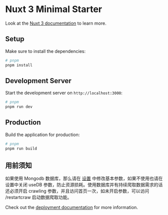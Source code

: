 # Nuxt 3 Minimal Starter

Look at the [Nuxt 3 documentation](https://nuxt.com/docs/getting-started/introduction) to learn more.

## Setup

Make sure to install the dependencies:

```bash
# pnpm
pnpm install
```

## Development Server

Start the development server on `http://localhost:3000`:

```bash
# pnpm
pnpm run dev
```

## Production

Build the application for production:

```bash
# pnpm
pnpm run build
```

## 用前须知

如果使用 Mongodb 数据库，那么请在 [设置](./config/index.ts) 中修改基本参数，如果不使用也请在设置中关闭 useDB 参数，防止资源损耗。使用数据库并有持续爬取数据需求的话还必须开启 crawling 参数，并且访问首页一次，如未开启参数，可以访问 /restartcraw 启动数据爬取功能。

Check out the [deployment documentation](https://nuxt.com/docs/getting-started/deployment) for more information.
